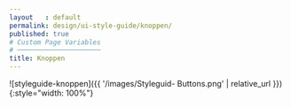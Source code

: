 ```yaml
---
layout   : default
permalink: design/ui-style-guide/knoppen/
published: true
# Custom Page Variables
# ─────────────────────
title: Knoppen
---
```


![styleguide-knoppen]({{ '/images/Styleguid- Buttons.png' | relative_url }}){:style="width: 100%"}
